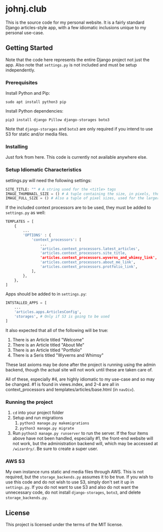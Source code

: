 # johnj.club
This is the source code for my personal website. It is a fairly standard Django articles-style app, with a few idiomatic inclusions unique to my personal use-case. 

## Getting Started

Note that the code here represents the entire Django project not just the app. Also note that `settings.py` is not included and must be setup independently.

### Prerequisites

Install Python and Pip:

`sudo apt install python3 pip`

Install Python dependencies:

`pip3 install django Pillow django-storages boto3`

Note that `django-storages` and `boto3` are only required if you intend to use S3 for static and/or media files.

### Installing

Just fork from here. This code is currently not available anywhere else.


### Setup Idiomatic Characteristics

settings.py will need the following settings:

```python
SITE_TITLE: "" # A string used for the <title> tags
IMAGE_THUMBNAIL_SIZE = () # A tuple containing the size, in pixels, thumbnail images for Series, Articles, and so on should be set to.
IMAGE_FULL_SIZE = () # Also a tuple of pixel sizes, used for the larger version of the image in Articles, Series, and Authors.
```
If the included context processors are to be used, they must be added to `settings.py` as well:

```python
TEMPLATES = [
    {
        ...
        'OPTIONS' : {
            'context_processors': [
                ...
                'articles.context_processors.latest_articles',
                'articles.context_processors.site_title,
                'articles.context_processors.wyverns_and_whimsy_link',
                'articles.context_processors.about_me_link',
                'articles.context_processors.protfolio_link',
            ],
        },
    },
]
```

Apps should be added to in `settings.py`:

```python
INTSTALLED_APPS = [
    ...
    'articles.apps.ArticlesConfig',
    'storages', # Only if S3 is going to be used
]
```

It also expected that all of the following will be true:

1. There is an Article titled "Welcome"
2. There is an Article titled "About Me"
3. There is an Article titled "Portfolio"
4. There is a Seris titled "Wyverns and Whimsy"

These last axioms may be done after the project is running using the admin backend, though the actual site will not work until these are taken care of.

All of these, especially #4, are highly idiomatic to my use-case and so may be changed. #1 is found in views.index, and 2-4 are all in context_processors and templates/articles/base.html (in `navDiv`).

### Running the project

1. `cd` into your project folder
2. Setup and run migrations
    1. `python3 manage.py makemigrations`
    2. `python3 manage.py migrate`
3. Run `python3 manage.py runserver` to run the server. If the four items above have not been handled, especially #1, the front-end website will not work, but the administration backend will, which may be accessed at `/wizardry/`. Be sure to create a super user.

### AWS S3

My own instance runs static and media files through AWS. This is not required, but the `storage_backends.py` assumes it to be true. If you wish to use this code and do not wish to use S3, simply don't set it up in `settings.py`. If you do not want to use S3 and also do not want the unnecessary code, do not install `django-storages`, `boto3`, and delete `storage_backends.py`.

## License

This project is licensed under the terms of the MIT license.
